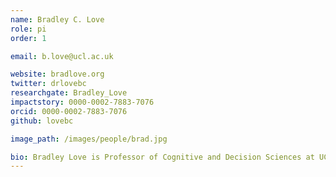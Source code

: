 ```yaml
---
name: Bradley C. Love
role: pi
order: 1

email: b.love@ucl.ac.uk

website: bradlove.org
twitter: drlovebc
researchgate: Bradley_Love
impactstory: 0000-0002-7883-7076
orcid: 0000-0002-7883-7076
github: lovebc

image_path: /images/people/brad.jpg

bio: Bradley Love is Professor of Cognitive and Decision Sciences at UCL. He integrates approaches from Experimental Psychology, Machine Learning, and Neuroscience to understand the mechanisms supporting human learning and decision making.
---
```


